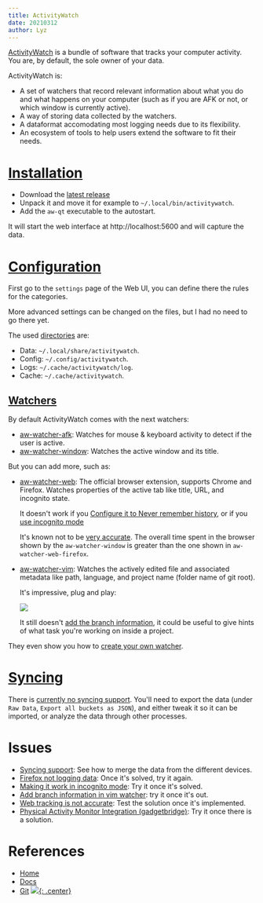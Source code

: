 ```yaml
---
title: ActivityWatch
date: 20210312
author: Lyz
---
```


[ActivityWatch](https://activitywatch.net/) is a bundle of software that tracks
your computer activity. You are, by default, the sole owner of your data.

ActivityWatch is:

* A set of watchers that record relevant information about what you do and what
    happens on your computer (such as if you are AFK or not, or which window is
    currently active).
* A way of storing data collected by the watchers.
* A dataformat accomodating most logging needs due to its flexibility.
* An ecosystem of tools to help users extend the software to fit their needs.

# [Installation](https://docs.activitywatch.net/en/latest/getting-started.html#installation)

* Download the [latest
release](https://github.com/ActivityWatch/activitywatch/releases)
* Unpack it and move it for example to `~/.local/bin/activitywatch`.
* Add the `aw-qt` executable to the autostart.

It will start the web interface at http://localhost:5600 and will capture the
data.

# [Configuration](https://docs.activitywatch.net/en/latest/configuration.html)

First go to the `settings` page of the Web UI, you can define there the rules
for the categories.

More advanced settings can be changed on the files, but I had no need to go
there yet.

The used [directories](https://docs.activitywatch.net/en/latest/directories.html) are:

* Data: `~/.local/share/activitywatch`.
* Config: `~/.config/activitywatch`.
* Logs: `~/.cache/activitywatch/log`.
* Cache: `~/.cache/activitywatch`.

## [Watchers](https://docs.activitywatch.net/en/latest/watchers.html)

By default ActivityWatch comes with the next watchers:

* [aw-watcher-afk](https://github.com/ActivityWatch/aw-watcher-afk): Watches for
    mouse & keyboard activity to detect if the user is active.
* [aw-watcher-window](https://github.com/ActivityWatch/aw-watcher-window):
    Watches the active window and its title.

But you can add more, such as:

* [aw-watcher-web](https://github.com/ActivityWatch/aw-watcher-web): The
    official browser extension, supports Chrome and Firefox. Watches properties
    of the active tab like title, URL, and incognito state.

    It doesn't work if you [Configure it to Never remember
    history](https://github.com/ActivityWatch/aw-watcher-web/issues/32), or if
    you [use incognito mode](https://github.com/ActivityWatch/aw-watcher-web/pull/54)

    It's known not to be [very
    accurate](https://github.com/ActivityWatch/aw-watcher-web/issues/20). The
    overall time spent in the browser shown by the `aw-watcher-window` is
    greater than the one shown in `aw-watcher-web-firefox`.

* [aw-watcher-vim](https://github.com/ActivityWatch/aw-watcher-vim): Watches the
    actively edited file and associated metadata like path, language, and
    project name (folder name of git root).

    It's impressive, plug and play:

    ![ ](activitywatch_vim.png)

    It still doesn't [add the branch
    information](https://github.com/ActivityWatch/aw-watcher-vim/issues/19), it
    could be useful to give hints of what task you're working on inside
    a project.

They even show you how to [create your own
watcher](https://docs.activitywatch.net/en/latest/examples/writing-watchers.html).

# [Syncing](https://docs.activitywatch.net/en/latest/features/syncing.html)

There is [currently no syncing
support](https://github.com/ActivityWatch/activitywatch/issues/35). You'll need
to export the data (under `Raw Data`, `Export all buckets as JSON`), and either
tweak it so it can be imported, or analyze the data through other processes.

# Issues

* [Syncing support](https://github.com/ActivityWatch/activitywatch/issues/35):
    See how to merge the data from the different devices.
* [Firefox not logging
    data](https://github.com/ActivityWatch/aw-watcher-web/issues/32): Once it's
    solved, try it again.
* [Making it work in incognito
    mode](https://github.com/ActivityWatch/aw-watcher-web/pull/54): Try it once
    it's solved.
* [Add branch information in vim
    watcher](https://github.com/ActivityWatch/aw-watcher-vim/issues/19): try it
    once it's out.
* [Web tracking is not
    accurate](https://github.com/ActivityWatch/aw-watcher-web/issues/20): Test
    the solution once it's implemented.
* [Physical Activity Monitor Integration
    (gadgetbridge)](https://forum.activitywatch.net/t/physical-activity-monitor-integration-via-gadgetbridge-maybe/1121):
    Try it once there is a solution.

# References

* [Home](https://activitywatch.net/)
* [Docs](https://docs.activitywatch.net/en/latest/introduction.html)
* [Git](https://github.com/ActivityWatch/activitywatch)
[![](not-by-ai.svg){: .center}](https://notbyai.fyi)
